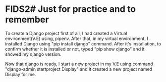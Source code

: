# FIDS2# Just for practice and to remember
To create a Django project first of all, I had created a Virtual environment(V.E) using, pipenv.
After that, in my virtual environment, I installed Django using "pip install django" command.
After it's installation, to confirm whether it is installed or not, typed "pip show django" and it showed my django version.

Now that django is ready, I start a new project in my V.E using command "django-admin startproject Display" and it created a new project named Display for me.
